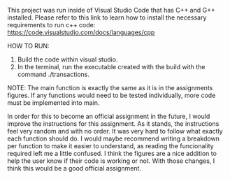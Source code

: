 This project was run inside of Visual Studio Code that has C++ and G++ installed. Please refer to this link to learn how to install the necessary requirements to run c++ code: https://code.visualstudio.com/docs/languages/cpp

HOW TO RUN:
1. Build the code within visual studio.
2. In the terminal, run the executable created with the build with the command ./transactions.

NOTE: The main function is exactly the same as it is in the assignments figures. If any functions would need to be tested individually, more code must be implemented into main. 

In order for this to become an official assignment in the future, I would improve the instructions for this assignment. As it stands, the instructions feel very random and with no order. It was very hard to follow what exactly each function should do. I would maybe recommend writing a breakdown per function to make it easier to understand, as reading the funcionality required left me a little confused. I think the figures are a nice addition to help the user know if their code is working or not. With those changes, I think this would be a good official assignment.

